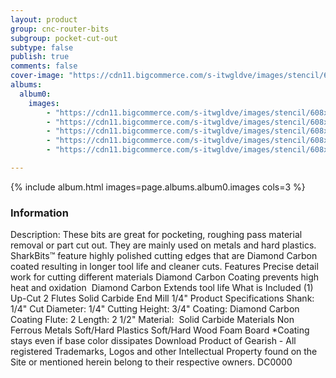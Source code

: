 ```yaml
---
layout: product
group: cnc-router-bits
subgroup: pocket-cut-out
subtype: false
publish: true
comments: false
cover-image: "https://cdn11.bigcommerce.com/s-itwgldve/images/stencil/608x608/products/3220/7627/sb-11014-dc_s_w_1__29874.1675310614.png?c=2"
albums:
  album0:
    images:
        - "https://cdn11.bigcommerce.com/s-itwgldve/images/stencil/608x608/products/3220/7627/sb-11014-dc_s_w_1__29874.1675310614.png?c=2"
        - "https://cdn11.bigcommerce.com/s-itwgldve/images/stencil/608x608/products/3220/7707/11014-Bit_Spinning__50154.1675310614.gif?c=2"
        - "https://cdn11.bigcommerce.com/s-itwgldve/images/stencil/608x608/products/3220/7677/11014dc__59052.1675310614.png?c=2"
        - "https://cdn11.bigcommerce.com/s-itwgldve/images/stencil/608x608/products/3220/7662/11014-DC_in_use__86681.1675310614.JPG?c=2"
        - "https://cdn11.bigcommerce.com/s-itwgldve/images/stencil/608x608/products/3220/7405/SB-11014-DC__98428.1675310614.png?c=2"

---
```


{% include album.html images=page.albums.album0.images cols=3 %}

### Information

Description:
 These bits are great for pocketing, roughing pass material removal or part cut out. They are mainly used on metals and hard plastics.   SharkBits™ feature highly polished cutting edges that are Diamond Carbon coated resulting in longer tool life and cleaner cuts.  Features  Precise detail work for cutting different materials Diamond Carbon Coating prevents high heat and oxidation  Diamond Carbon Extends tool life  What is Included  (1) Up-Cut 2 Flutes Solid Carbide End Mill 1/4"  Product Specifications  Shank: 1/4" Cut Diameter: 1/4" Cutting Height: 3/4" Coating: Diamond Carbon Coating Flute: 2 Length: 2 1/2" Material:  Solid Carbide  Materials  Non Ferrous Metals Soft/Hard Plastics Soft/Hard Wood Foam Board  *Coating stays even if base color dissipates Download Product of Gearish - All registered Trademarks, Logos and other Intellectual Property found on the Site or mentioned herein belong to their respective owners. DC0000  

